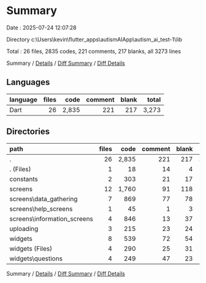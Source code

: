 # Summary

Date : 2025-07-24 12:07:28

Directory c:\\Users\\kevin\\flutter_apps\\autismAIApp\\autism_ai_test-1\\lib

Total : 26 files,  2835 codes, 221 comments, 217 blanks, all 3273 lines

Summary / [Details](details.md) / [Diff Summary](diff.md) / [Diff Details](diff-details.md)

## Languages
| language | files | code | comment | blank | total |
| :--- | ---: | ---: | ---: | ---: | ---: |
| Dart | 26 | 2,835 | 221 | 217 | 3,273 |

## Directories
| path | files | code | comment | blank | total |
| :--- | ---: | ---: | ---: | ---: | ---: |
| . | 26 | 2,835 | 221 | 217 | 3,273 |
| . (Files) | 1 | 18 | 14 | 4 | 36 |
| constants | 2 | 303 | 21 | 17 | 341 |
| screens | 12 | 1,760 | 91 | 118 | 1,969 |
| screens\\data_gathering | 7 | 869 | 77 | 78 | 1,024 |
| screens\\help_screens | 1 | 45 | 1 | 3 | 49 |
| screens\\information_screens | 4 | 846 | 13 | 37 | 896 |
| uploading | 3 | 215 | 23 | 24 | 262 |
| widgets | 8 | 539 | 72 | 54 | 665 |
| widgets (Files) | 4 | 290 | 25 | 31 | 346 |
| widgets\\questions | 4 | 249 | 47 | 23 | 319 |

Summary / [Details](details.md) / [Diff Summary](diff.md) / [Diff Details](diff-details.md)
